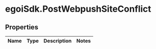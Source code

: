 # egoiSdk.PostWebpushSiteConflict

## Properties
Name | Type | Description | Notes
------------ | ------------- | ------------- | -------------


